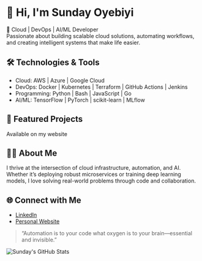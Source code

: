 # 👋 Hi, I'm Sunday Oyebiyi

🚀 Cloud | DevOps | AI/ML Developer  
Passionate about building scalable cloud solutions, automating workflows, and creating intelligent systems that make life easier.


## 🛠️ Technologies & Tools

- Cloud: AWS | Azure | Google Cloud
- DevOps: Docker | Kubernetes | Terraform | GitHub Actions | Jenkins
- Programming: Python | Bash | JavaScript | Go
- AI/ML: TensorFlow | PyTorch | scikit-learn | MLflow



## 🌟 Featured Projects
Available on my website


## 👨‍💻 About Me

I thrive at the intersection of cloud infrastructure, automation, and AI. Whether it’s deploying robust microservices or training deep learning models, I love solving real-world problems through code and collaboration.


## 🌐 Connect with Me

- [LinkedIn](https://linkedin.com/in/oyebiyisunday)
- [Personal Website](https://oyebiyisunday.com)

> “Automation is to your code what oxygen is to your brain—essential and invisible.”


![Sunday's GitHub Stats](https://github-readme-stats.vercel.app/api?username=oyebiyisunday&show_icons=true&theme=radical)
